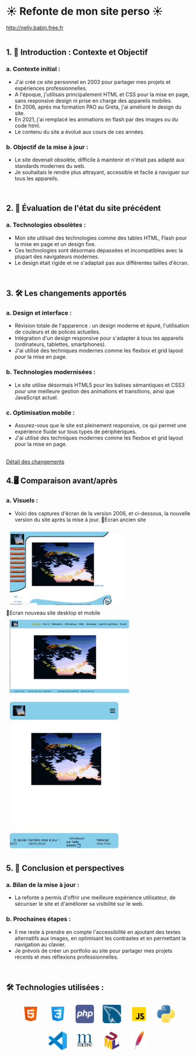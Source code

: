 # <h1>☀️ Refonte de mon site perso ☀️</h1>
<a href="http://nelly.babin.free.fr" target="_blank" title="Mon site perso">http://nelly.babin.free.fr </a>  
<br/>

## 1. 🚀 Introduction : Contexte et Objectif

###    a. Contexte initial : 
- J'ai créé ce site personnel en 2003 pour partager mes projets et expériences professionnelles.<br />
- A l'époque, j'utilisais principalement HTML et CSS pour la mise en page, sans responsive design ni prise en charge des appareils mobiles.<br />
- En 2006, après ma formation PAO au Greta, j'ai amélioré le design du site. <br />
- En 2021, j'ai remplacé les animations en flash par des images ou du code html.<br />
- Le contenu du site a évolué aux cours de ces années.

###    b. Objectif de la mise à jour : 
- Le site devenait obsolète, difficile à maintenir et n'était pas adapté aux standards modernes du web.<br /> 
- Je souhaitais le rendre plus attrayant, accessible et facile à naviguer sur tous les appareils.
<br />

## 2. 🔭 Évaluation de l'état du site précédent
###    a. Technologies obsolètes :
- Mon site utilisait des technologies comme des tables HTML, Flash pour la mise en page et un design fixe. 
- Ces technologies sont désormais dépassées et incompatibles avec la plupart des navigateurs modernes.
- Le design était rigide et ne s'adaptait pas aux différentes tailles d'écran.
<br />

## 3. 🛠️ Les changements apportés
###    a. Design et interface :
- Révision totale de l'apparence : un design moderne et épuré, l'utilisation de couleurs et de polices actuelles.
- Intégration d'un design responsive pour s'adapter à tous les appareils (ordinateurs, tablettes, smartphones).
- J'ai utilisé des techniques modernes comme les flexbox et grid layout pour la mise en page.
###    b. Technologies modernisées :
- Le site utilise désormais HTML5 pour les balises sémantiques et CSS3 pour une meilleure gestion des animations et transitions, ainsi que JavaScript actuel.
###    c. Optimisation mobile :
- Assurez-vous que le site est pleinement responsive, ce qui permet une expérience fluide sur tous types de périphériques.
- J'ai utilisé des techniques modernes comme les flexbox et grid layout pour la mise en page.
<br />
<a href="https://github.com/nelbab/refonte-site-perso/blob/main/changements.md" target="_blank" title="détail des changements">Détail des changements </a>  <br/>

## 4.🖥️ Comparaison avant/après
###    a. Visuels :
- Voici des captures d'écran de la version 2006, et ci-dessous, la nouvelle version du site après la mise à jour.
🎴Ecran ancien site<br />
<img style="margin: 10px" src="images/ancien-site.png" alt="ancien site" title="ancien site" height="200px" />
<br />
🎴Ecran nouveau site desktop et mobile<br />
<img style="margin: 10px" src="images/nouveau-site-desktop.png" alt="nouveau site desktop" title="nouveau site desktop" height="200px" />
<img style="margin: 10px" src="images/nouveau-site-mobile.png" alt="nouveau site modile" title="nouveau site mobile" height="400px" />
 <br />

## 5. 🎯 Conclusion et perspectives
###    a. Bilan de la mise à jour :
- La refonte a permis d'offrir une meilleure expérience utilisateur, de sécuriser le site et d'améliorer sa visibilité sur le web.
###    b. Prochaines étapes :
- Il me reste à prendre en compte l'accessibilité en ajoutant des textes alternatifs aux images, en optimisant les contrastes et en permettant la navigation au clavier.
- Je prévois de créer un portfolio au site pour partager mes projets récents et mes réflexions professionnelles.

<br />

## <h2> 🛠️ Technologies utilisées : </h2>
<div align="center">
<a href="https://en.wikipedia.org/wiki/HTML5" target="_blank"><img style="margin: 10px" src="images/html5.png" alt="HTML5" title="HTML5" height="50" /></a> 
<a href="https://www.w3schools.com/css/" target="_blank"><img style="margin: 10px" src="images/css3.png" alt="CSS3" title="CSS3" height="50" /></a>  
<a href="https://www.php.net/" target="_blank"><img style="margin: 10px" src="images/php.png" alt="PHP" title="PHP" height="50" /></a>  
<a href="https://www.mysql.com/" target="_blank"><img style="margin: 10px" src="images/mysql.png" alt="MySQL" title="MySQL" height="50" /></a>  
<a href="https://www.javascript.com/" target="_blank"><img style="margin: 10px" src="images/js.png" alt="JavaScript" title="JavaScript" height="50" /></a>  
<a href="https://www.python.org/" target="_blank"><img style="margin: 10px" src="images/python.png" alt="Python" title="Python" height="50" /></a>  
<br />
<a href="https://code.visualstudio.com/" target="_blank"><img style="margin: 10px" src="images/visualStudiocode.png" alt="Visual Studio Code" title="Visual Studio Code" height="50" /></a>
<a href="https://fr.wikipedia.org/wiki/Merise_(informatique)" target="_blank" title="Merise"><img style="margin: 10px" src="images/merise.png" alt="Merise" title="Merise" height="50" /></a>
<a href="https://www.uml.org/what-is-uml.htm" target="_blank"><img style="margin: 10px" src="images/UML.png" alt="UML" title="UML" height="50" /></a>
<a href="https://httpd.apache.org" target="_blank"><img style="margin: 10px" src="images/apache.png" alt="Apache" title="Apache" height="50" /></a>   
</div>

<br />
 
